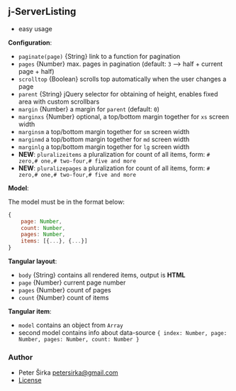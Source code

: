 ## j-ServerListing

- easy usage

__Configuration__:

- `paginate(page)` {String} link to a function for pagination
- `pages` {Number} max. pages in pagination (default: `3` --> half + current page + half)
- `scrolltop` {Boolean} scrolls top automatically when the user changes a page
- `parent` {String} jQuery selector for obtaining of height, enables fixed area with custom scrollbars
- `margin` {Number} a margin for `parent` (default: `0`)
- `marginxs` {Number} optional, a top/bottom margin together for `xs` screen width
- `marginsm` a top/bottom margin together for `sm` screen width
- `marginmd` a top/bottom margin together for `md` screen width
- `marginlg` a top/bottom margin together for `lg` screen width
- __NEW__: `pluralizeitems` a pluralization for count of all items, form: `# zero,# one,# two-four,# five and more`
- __NEW__: `pluralizepages` a pluralization for count of all items, form: `# zero,# one,# two-four,# five and more`

__Model__:

The model must be in the format below:

```javascript
{
	page: Number,
	count: Number,
	pages: Number,
	items: [{...}, {...}]
}
```

__Tangular layout__:

- `body` {String} contains all rendered items, output is __HTML__
- `page` {Number} current page number
- `pages` {Number} count of pages
- `count` {Number} count of items

__Tangular item__:

- `model` contains an object from `Array`
- second model contains info about data-source `{ index: Number, page: Number, pages: Number, count: Number }`

### Author

- Peter Širka <petersirka@gmail.com>
- [License](https://www.totaljs.com/license/)
